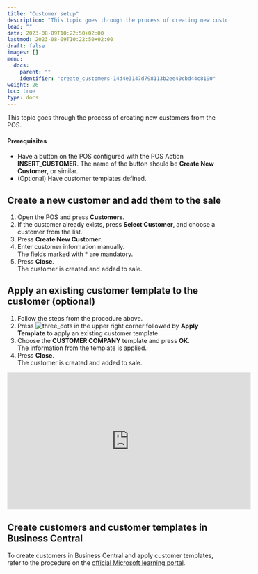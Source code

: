 ```yaml
---
title: "Customer setup"
description: "This topic goes through the process of creating new customers from the POS."
lead: ""
date: 2023-08-09T10:22:50+02:00
lastmod: 2023-08-09T10:22:50+02:00
draft: false
images: []
menu:
  docs:
    parent: ""
    identifier: "create_customers-14d4e3147d798113b2ee40cbd44c8190"
weight: 26
toc: true
type: docs
---
```


This topic goes through the process of creating new customers from the POS.  

#### Prerequisites

- Have a button on the POS configured with the POS Action **INSERT_CUSTOMER**. The name of the button should be **Create New Customer**, or similar. 
- (Optional) Have customer templates defined. 

## Create a new customer and add them to the sale 

1. Open the POS and press **Customers**. 
2. If the customer already exists, press **Select Customer**, and choose a customer from the list. 
3. Press **Create New Customer**. 
4. Enter customer information manually.     
   The fields marked with * are mandatory. 
5. Press **Close**.    
   The customer is created and added to sale. 

## Apply an existing customer template to the customer (optional) 

1. Follow the steps from the procedure above.  
2. Press ![three_dots](three_dots.PNG) in the upper right corner followed by **Apply Template** to apply an existing customer template.  
3. Choose the **CUSTOMER COMPANY** template and press **OK**.     
   The information from the template is applied.  
4. Press **Close**.     
   The customer is created and added to sale. 

<iframe width="560" height="315" src="https://www.youtube.com/embed/nyrOQE1To_I" title="YouTube video player" frameborder="0" allow="accelerometer; autoplay; clipboard-write; encrypted-media; gyroscope; picture-in-picture; web-share" allowfullscreen></iframe>

## Create customers and customer templates in Business Central 

To create customers in Business Central and apply customer templates, refer to the procedure on the [official Microsoft learning portal](https://learn.microsoft.com/en-us/dynamics365/business-central/sales-how-register-new-customers).  


